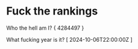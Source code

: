 # Fuck the rankings

Who the hell am I?
{ 4284497 }

What fucking year is it?
[ 2024-10-06T22:00:00Z ]
